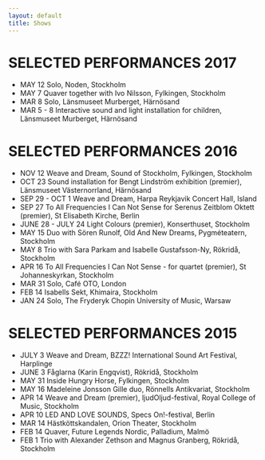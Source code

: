 ```yaml
---
layout: default
title: Shows
---
```


# SELECTED PERFORMANCES 2017

* MAY 12 Solo, Noden, Stockholm
* MAY 7 Quaver together with Ivo Nilsson, Fylkingen, Stockholm
* MAR 8 Solo, Länsmuseet Murberget, Härnösand
* MAR 5 - 8 Interactive sound and light installation for children, Länsmuseet Murberget, Härnösand

# SELECTED PERFORMANCES 2016

* NOV 12 Weave and Dream, Sound of Stockholm, Fylkingen, Stockholm
* OCT 23 Sound installation for Bengt Lindström exhibition (premier), Länsmuseet Västernorrland, Härnösand
* SEP 29 - OCT 1 Weave and Dream, Harpa Reykjavik Concert Hall, Island
* SEP 27 To All Frequencies I Can Not Sense for Serenus Zeitblom Oktett (premier), St Elisabeth Kirche, Berlin
* JUNE 28 - JULY 24 Light Colours (premier), Konserthuset, Stockholm
* MAY 15 Duo with Sören Runolf, Old And New Dreams, Pygméteatern, Stockholm
* MAY 8 Trio with Sara Parkam and Isabelle Gustafsson-Ny, Rökridå, Stockholm
* APR 16 To All Frequencies I Can Not Sense - for quartet (premier), St Johanneskyrkan, Stockholm
* MAR 31 Solo, Café OTO, London
* FEB 14 Isabells Sekt, Khimaira, Stockholm
* JAN 24 Solo, The Fryderyk Chopin University of Music, Warsaw

# SELECTED PERFORMANCES 2015

* JULY 3 Weave and Dream, BZZZ! International Sound Art Festival, Harplinge
* JUNE 3 Fåglarna (Karin Engqvist), Rökridå, Stockholm
* MAY 31 Inside Hungry Horse, Fylkingen, Stockholm
* MAY 16 Madeleine Jonsson Gille duo, Rönnells Antikvariat, Stockholm
* APR 14 Weave and Dream (premier), ljudOljud-festival, Royal College of Music, Stockholm
* APR 10 LED AND LOVE SOUNDS, Specs On!-festival, Berlin
* MAR 14 Hästköttskandalen, Orion Theater, Stockholm
* FEB 14 Quaver, Future Legends Nordic, Palladium, Malmö
* FEB 1 Trio with Alexander Zethson and Magnus Granberg, Rökridå, Stockholm
